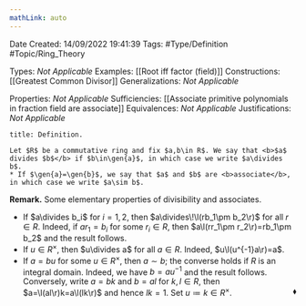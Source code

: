 ```yaml
---
mathLink: auto
---
```


<div class="topSpace"></div>

Date Created: 14/09/2022 19:41:39
Tags: #Type/Definition #Topic/Ring_Theory

Types: <i>Not Applicable</i>
Examples: [[Root iff factor (field)]]
Constructions: [[Greatest Common Divisor]]
Generalizations: <i>Not Applicable</i>

Properties: <i>Not Applicable</i>
Sufficiencies: [[Associate primitive polynomials in fraction field are associate]]
Equivalences: <i>Not Applicable</i>
Justifications: <i>Not Applicable</i>

``` ad-Definition
title: Definition.

Let $R$ be a commutative ring and fix $a,b\in R$. We say that <b>$a$ divides $b$</b> if $b\in\gen{a}$, in which case we write $a\divides b$.
* If $\gen{a}=\gen{b}$, we say that $a$ and $b$ are <b>associate</b>, in which case we write $a\sim b$.

```

<b>Remark.</b> Some elementary properties of divisibility and associates.
* If $a\divides b_i$ for $i=1,2$, then $a\divides\!\l(rb_1\pm b_2\r)$ for all $r\in R$. Indeed, if $ar_1=b_i$ for some $r_i\in R$, then $a\l(rr_1\pm r_2\r)=rb_1\pm b_2$ and the result follows.
* If $u\in R^\times$, then $u\divides a$ for all $a\in R$. Indeed, $u\l(u^{-1}a\r)=a$.
* If $a=bu$ for some $u\in R^\times$, then $a\sim b$; the converse holds if $R$ is an integral domain. Indeed, we have $b=au^{-1}$ and the result follows. Conversely, write $a=bk$ and $b=al$ for $k,l\in R$, then $a=\l(al\r)k=a\l(lk\r)$ and hence $lk=1$. Set $u\coloneqq k\in R^\times$.<span style="float:right;">$\blacklozenge$</span>
